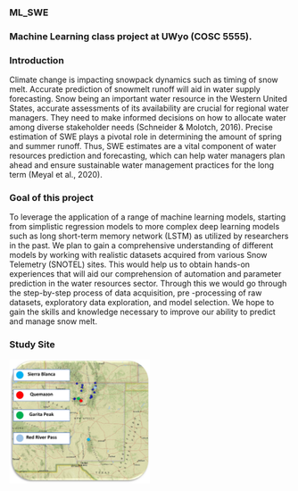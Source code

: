 ### ML_SWE
### Machine Learning class project at UWyo (COSC 5555). 
### Introduction
<p> Climate change is impacting snowpack dynamics such as timing of snow melt. Accurate prediction of snowmelt runoff will aid in water supply forecasting. Snow being an important water resource in the Western United States, accurate assessments of its availability are crucial for regional water managers. They need to make informed decisions on how to allocate water among diverse stakeholder needs (Schneider & Molotch, 2016). Precise estimation of SWE plays a pivotal role in determining the amount of spring and summer runoff. Thus, SWE estimates are a vital component of water resources prediction and forecasting, which can help water managers plan ahead and ensure sustainable water management practices for the long term (Meyal et al., 2020). </p>

### Goal of this project
<p> To leverage the application of a range of machine learning models, starting from simplistic regression models to more complex deep learning models such as long short-term memory network (LSTM) as utilized by researchers in the past. We plan to gain a comprehensive understanding of different models by working with realistic datasets acquired from various Snow Telemetry (SNOTEL) sites. This would help us to obtain hands-on experiences that will aid our comprehension of automation and parameter prediction in the water resources sector. Through this we would go through the step-by-step process of data acquisition, pre -processing of raw datasets, exploratory data exploration, and model selection. We hope to gain the skills and knowledge necessary to improve our ability to predict and manage snow melt.</p>

### Study Site
<img src="images/studysite.jpg" alt="Your Image" width="50%" height="50%">
